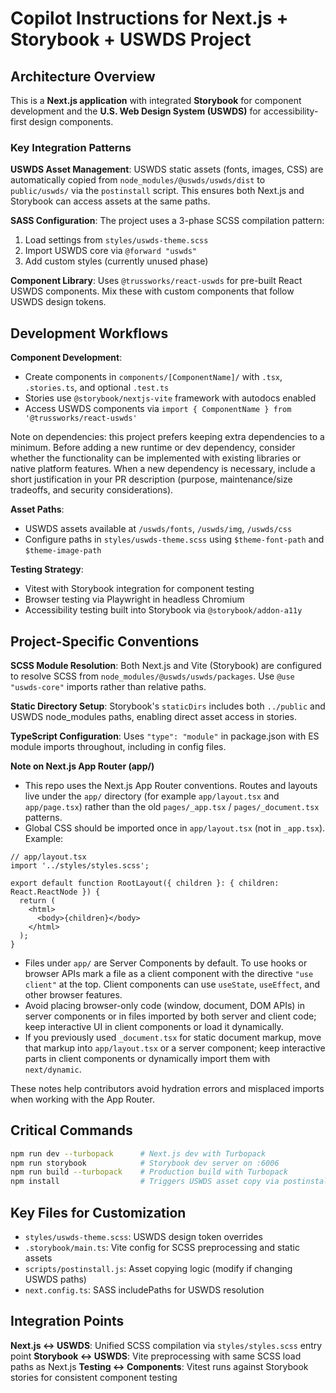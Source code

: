 # Copilot Instructions for Next.js + Storybook + USWDS Project

## Architecture Overview

This is a **Next.js application** with integrated **Storybook** for component development and the **U.S. Web Design System (USWDS)** for accessibility-first design components.

### Key Integration Patterns

**USWDS Asset Management**: USWDS static assets (fonts, images, CSS) are automatically copied from `node_modules/@uswds/uswds/dist` to `public/uswds/` via the `postinstall` script. This ensures both Next.js and Storybook can access assets at the same paths.

**SASS Configuration**: The project uses a 3-phase SCSS compilation pattern:
1. Load settings from `styles/uswds-theme.scss`
2. Import USWDS core via `@forward "uswds"`
3. Add custom styles (currently unused phase)

**Component Library**: Uses `@trussworks/react-uswds` for pre-built React USWDS components. Mix these with custom components that follow USWDS design tokens.

## Development Workflows

**Component Development**:
- Create components in `components/[ComponentName]/` with `.tsx`, `.stories.ts`, and optional `.test.ts`
- Stories use `@storybook/nextjs-vite` framework with autodocs enabled
- Access USWDS components via `import { ComponentName } from '@trussworks/react-uswds'`

Note on dependencies: this project prefers keeping extra dependencies to a minimum. Before adding a new runtime or dev dependency, consider whether the functionality can be implemented with existing libraries or native platform features. When a new dependency is necessary, include a short justification in your PR description (purpose, maintenance/size tradeoffs, and security considerations).

**Asset Paths**:
- USWDS assets available at `/uswds/fonts`, `/uswds/img`, `/uswds/css`
- Configure paths in `styles/uswds-theme.scss` using `$theme-font-path` and `$theme-image-path`

**Testing Strategy**:
- Vitest with Storybook integration for component testing
- Browser testing via Playwright in headless Chromium
- Accessibility testing built into Storybook via `@storybook/addon-a11y`

## Project-Specific Conventions

**SCSS Module Resolution**: Both Next.js and Vite (Storybook) are configured to resolve SCSS from `node_modules/@uswds/uswds/packages`. Use `@use "uswds-core"` imports rather than relative paths.

**Static Directory Setup**: Storybook's `staticDirs` includes both `../public` and USWDS node_modules paths, enabling direct asset access in stories.

**TypeScript Configuration**: Uses `"type": "module"` in package.json with ES module imports throughout, including in config files.

**Note on Next.js App Router (app/)**

- This repo uses the Next.js App Router conventions. Routes and layouts live under the `app/` directory (for example `app/layout.tsx` and `app/page.tsx`) rather than the old `pages/_app.tsx` / `pages/_document.tsx` patterns.
- Global CSS should be imported once in `app/layout.tsx` (not in `_app.tsx`). Example:

```tsx
// app/layout.tsx
import '../styles/styles.scss';

export default function RootLayout({ children }: { children: React.ReactNode }) {
  return (
    <html>
      <body>{children}</body>
    </html>
  );
}
```

- Files under `app/` are Server Components by default. To use hooks or browser APIs mark a file as a client component with the directive `"use client"` at the top. Client components can use `useState`, `useEffect`, and other browser features.
- Avoid placing browser-only code (window, document, DOM APIs) in server components or in files imported by both server and client code; keep interactive UI in client components or load it dynamically.
- If you previously used `_document.tsx` for static document markup, move that markup into `app/layout.tsx` or a server component; keep interactive parts in client components or dynamically import them with `next/dynamic`.

These notes help contributors avoid hydration errors and misplaced imports when working with the App Router.


## Critical Commands

```bash
npm run dev --turbopack      # Next.js dev with Turbopack
npm run storybook            # Storybook dev server on :6006
npm run build --turbopack    # Production build with Turbopack
npm install                  # Triggers USWDS asset copy via postinstall
```

## Key Files for Customization

- `styles/uswds-theme.scss`: USWDS design token overrides
- `.storybook/main.ts`: Vite config for SCSS preprocessing and static assets
- `scripts/postinstall.js`: Asset copying logic (modify if changing USWDS paths)
- `next.config.ts`: SASS includePaths for USWDS resolution

## Integration Points

**Next.js ↔ USWDS**: Unified SCSS compilation via `styles/styles.scss` entry point
**Storybook ↔ USWDS**: Vite preprocessing with same SCSS load paths as Next.js
**Testing ↔ Components**: Vitest runs against Storybook stories for consistent component testing
